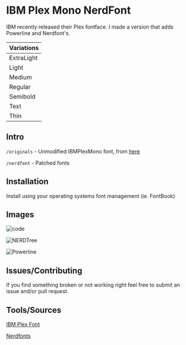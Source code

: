 # IBM Plex Mono NerdFont

IBM recently released their Plex fontface. I made a version that adds Powerline and Nerdfont's. 

| Variations  
| ---------- 
| ExtraLight
| Light
| Medium
| Regular
| Semibold
| Text
| Thin

## Intro

`/originals` - Unmodified IBMPlexMono font, from [here](https://github.com/IBM/plex)

`/nerdfont` - Patched fonts
## Installation

Install using your operating systems font management (ie. FontBook)

## Images

![code](https://imgur.com/mivxMXb.png)

![NERDTree](https://imgur.com/E5nRbNS.png)

![Powerline](https://imgur.com/b2Jd3cs.png)


## Issues/Contributing

If you find something broken or not working right feel free to submit an issue and/or pull request.


## Tools/Sources

[IBM Plex Font](https://github.com/IBM/plex)

[Nerdfonts](https://github.com/ryanoasis/nerd-fonts)